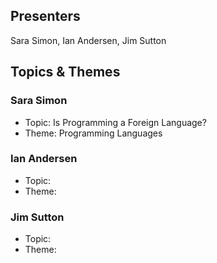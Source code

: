 ## Presenters

Sara Simon, Ian Andersen, Jim Sutton

## Topics & Themes

### Sara Simon

* Topic: Is Programming a Foreign Language?
* Theme: Programming Languages

### Ian Andersen

* Topic:
* Theme:

### Jim Sutton

* Topic:
* Theme: 
